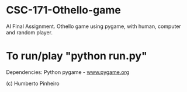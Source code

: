 # CSC-171-Othello-game
AI Final Assignment. Othello game using pygame, with human, computer and random player.
# To run/play "python run.py"

Dependencies:
Python
pygame - www.pygame.org

(c) Humberto Pinheiro
